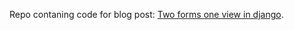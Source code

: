 Repo contaning code for blog post: [Two forms one view in django](http://krzysztofzuraw.com/blog/2016/two-forms-one-view-django.html).
